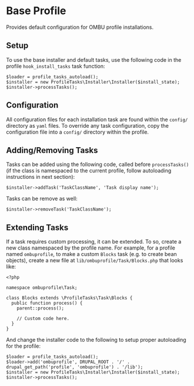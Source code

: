 Base Profile
============

Provides default configuration for OMBU profile installations.

Setup
-----

To use the base installer and default tasks, use the following code in the
profile `hook_install_tasks` task function:

    $loader = profile_tasks_autoload();
    $installer = new ProfileTasks\Installer\Installer($install_state);
    $installer->processTasks();

Configuration
-------------

All configuration files for each installation task are found within the
`config/` directory as `yaml` files. To override any task configuration, copy
the configuration file into a `config/` directory within the profile.

Adding/Removing Tasks
---------------------

Tasks can be added using the following code, called before `processTasks()` (if
the class is namespaced to the current profile, follow autoloading instructions
in next section):

    $installer->addTask('TaskClassName', 'Task display name');

Tasks can be remove as well:

    $installer->removeTask('TaskClassName');

Extending Tasks
---------------

If a task requires custom processing, it can be extended. To so, create a new
class namespaced by the profile name. For example, for a profile named
`ombuprofile`, to make a custom `Blocks` task (e.g. to create bean objects),
create a new file at `lib/ombuprofile/Task/Blocks.php` that looks like:

    <?php

    namespace ombuprofile\Task;

    class Blocks extends \ProfileTasks\Task\Blocks {
      public function process() {
        parent::process();

        // Custom code here.
      }
    }

And change the installer code to the following to setup proper autoloading for
the profile:

    $loader = profile_tasks_autoload();
    $loader->add('ombuprofile', DRUPAL_ROOT . '/' . drupal_get_path('profile', 'ombuprofile') . '/lib');
    $installer = new ProfileTasks\Installer\Installer($install_state);
    $installer->processTasks();
